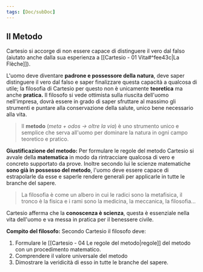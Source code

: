 ```yaml
---
tags: [Doc/subDoc]
---
```

## Il Metodo
Cartesio si accorge di non essere capace di distinguere il vero dal falso (aiutato anche dalla sua esperienza a [[Cartesio - 01 Vita#^fee43c|La Flèche]]).

L'uomo deve diventare **padrone e possessore della natura**, deve saper distinguere il vero dal falso e saper finalizzare questa capacità a qualcosa di utile; la filosofia di Cartesio per questo non è unicamente **teoretica** ma anche **pratica.**
Il filosofo si vede ottimista sulla riuscita dell'uomo nell'impresa, dovrà essere in grado di saper sfruttare al massimo gli strumenti e puntare alla conservazione della salute, unico bene necessario alla vita.

>Il **metodo** (*meta + odos -> oltre la via*) è uno strumento unico e semplice che serva all'uomo per dominare la natura in ogni campo teoretico e pratico.


**Giustificazione del metodo:** Per formulare le regole del metodo Cartesio si avvale della **matematica** in modo da rintracciare qualcosa di vero e concreto supportato da prove. Inoltre secondo lui le scienze matematiche **sono già in possesso del metodo**, l'uomo deve essere capace di estrapolarle da esse e saperle rendere generali per applicarle in tutte le branche del sapere.

>La filosofia è come un albero in cui le radici sono la metafisica, il tronco è la fisica e i rami sono la medicina, la meccanica, la filosofia...

Cartesio afferma che la **conoscenza è scienza**, questa è essenziale nella vita dell'uomo e va messa in pratica per il benessere civile.

**Compito del filosofo:** Secondo Cartesio il filosofo deve:
1. Formulare le [[Cartesio - 04 Le regole del metodo|regole]] del metodo con un procedimento matematico.
2. Comprendere il valore universale del metodo
3. Dimostrare la veridicità di esso in tutte le branche del sapere.
